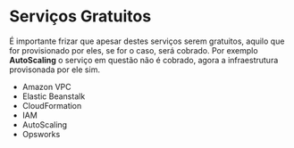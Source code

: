 # Serviços Gratuitos

É importante frizar que apesar destes serviços serem gratuitos, aquilo que for provisionado
por eles, se for o caso, será cobrado. Por exemplo **AutoScaling** o serviço em questão
não é cobrado, agora a infraestrutura provisonada por ele sim. 

* Amazon VPC
* Elastic Beanstalk
* CloudFormation
* IAM
* AutoScaling
* Opsworks

